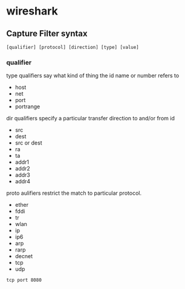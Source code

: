 # wireshark



## Capture Filter syntax
```
[qualifier] [protocol] [direction] [type] [value]
```
### qualifier

type qualifiers say what kind of thing the id name or number refers to 
* host
* net
* port
* portrange

dir qualifiers specify a particular transfer direction to and/or from id
* src
* dest
* src or dest
* ra
* ta 
* addr1
* addr2
* addr3
* addr4


proto aulifiers restrict the match to particular protocol.
* ether
* fddi
* tr
* wlan
* ip
* ip6
* arp
* rarp
* decnet
* tcp
* udp

```
tcp port 8080
```